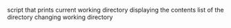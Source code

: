 script that prints current working directory
displaying the contents list of the directory
changing working directory
